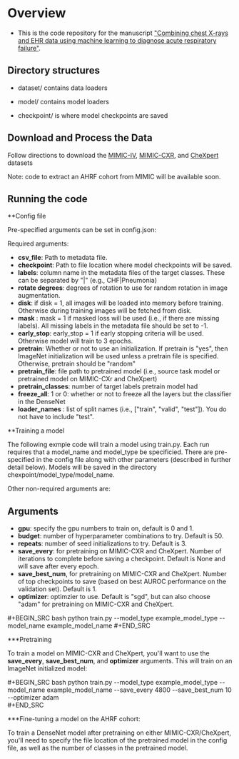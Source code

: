 # Overview
- This is the code repository for the manuscript ["Combining chest X-rays and EHR data using machine learning to diagnose acute respiratory failure"](https://arxiv.org/pdf/2108.12530.pdf). 

## Directory structures 

- dataset/ contains data loaders

- model/ contains model loaders

- checkpoint/ is where model checkpoints are saved

## Download and Process the Data 
Follow directions to download the [MIMIC-IV](https://physionet.org/content/mimiciv/0.4/), [MIMIC-CXR](https://physionet.org/content/mimic-cxr/2.0.0/), and [CheXpert](https://stanfordmlgroup.github.io/competitions/chexpert/) datasets

Note: code to extract an AHRF cohort from MIMIC will be available soon. 

## Running the code

**Config file 

Pre-specified arguments can be set in config.json: 

Required arguments: 

- **csv_file**: Path to metadata file.  
- **checkpoint**: Path to file location where model checkpoints will be saved. 
- **labels**: column name in the metadata files of the target classes. These can be separated by "|" (e.g., CHF|Pneumonia)
- **rotate degrees**: degrees of rotation to use for random rotation in image augmentation. 
- **disk**: if disk = 1, all images will be loaded into memory before training. Otherwise during training images will be fetched from disk. 
- **mask** : mask = 1 if masked loss will be used (i.e., if there are missing labels). All missing labels in the metadata file should be set to -1. 
- **early_stop**: early_stop = 1 if early stopping criteria will be used. Otherwise model will train to 3 epochs. 
- **pretrain**: Whether or not to use an initialization. If pretrain is "yes", then ImageNet initialization will be used unless a pretrain file is specified. Otherwise, pretrain should be "random" 
- **pretrain_file**: file path to pretrained model (i.e., source task model or pretrained model on MIMIC-CXr and CheXpert)
- **pretrain_classes**: number of target labels pretrain model had 
- **freeze_all**: 1 or 0: whether or not to freeze all the layers but the classifier in the DenseNet
- **loader_names** : list of split names (i.e., \["train", "valid", "test"\]). You do not have to include "test". 


**Training a model 

The following exmple code will train a model using train.py. Each run requires that a model_name and model_type be specificied. There are pre-specified in the config file along with other parameters (described in further detail below). Models will be saved in the directory chexpoint/model_type/model_name. 

Other non-required arguments are: 

## Arguments
- **gpu**: specify the gpu numbers to train on, default is 0 and 1. 
- **budget**: number of hyperparameter combinations to try. Default is 50. 
- **repeats**: number of seed initializations to try. Default is 3. 
- **save_every**: for pretraining on MIMIC-CXR and CheXpert. Number of iterations to complete before saving a checkpoint. Default is None and will save after every epoch. 
- **save_best_num**, for pretraining on MIMIC-CXR and CheXpert. Number of top checkpoints to save (based on best AUROC performance on the validation set). Default is 1. 
- **optimizer**: optimzier to use. Default is "sgd", but can also choose "adam" for pretraining on MIMIC-CXR and CheXpert. 

#+BEGIN_SRC bash
python train.py --model_type example_model_type --model_name example_model_name 
#+END_SRC

***Pretraining

To train a model on MIMIC-CXR and CheXpert, you'll want to use the **save_every**, **save_best_num**, and **optimizer** arguments. This will train on an ImageNet initialized model: 

#+BEGIN_SRC bash
python train.py --model_type example_model_type --model_name example_model_name --save_every 4800 --save_best_num 10 --optimizer adam  
#+END_SRC

***Fine-tuning a model on the AHRF cohort: 

To train a DenseNet model after pretraining on either MIMIC-CXR/CheXpert, you'll need to specify the file location of the pretrained model in the config file, as well as the number of classes in the pretrained model. 
